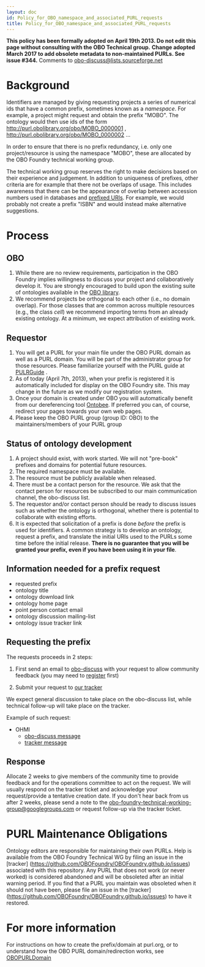 ```yaml
---
layout: doc
id: Policy_for_OBO_namespace_and_associated_PURL_requests
title: Policy_for_OBO_namespace_and_associated_PURL_requests
---
```


**This policy has been formally adopted on April 19th 2013. Do not edit this page without consulting with the OBO Technical group.**
**Change adopted March 2017 to add obsolete metadata to non-maintained PURLs. See issue #344.**
Comments to [obo-discuss@lists.sourceforge.net](mailto:obo-discuss@lists.sourceforge.net)

# Background

Identifiers are managed by giving requesting projects a series of numerical ids that have a common prefix, sometimes known as a _namespace_. For example, a project might request and obtain the prefix "MOBO". The ontology would then use ids of the form http://purl.obolibrary.org/obo/MOBO_0000001 , http://purl.obolibrary.org/obo/MOBO_0000002 ...

In order to ensure that there is no prefix redundancy, i.e. only one project/resource is using the namespace "MOBO", these are allocated by the OBO Foundry technical working group.

The technical working group reserves the right to make decisions based on their experience and judgement. In addition to uniqueness of prefixes, other criteria are for example that there not be overlaps of usage. This includes awareness that there can be the appearance of overlap between accession numbers used in databases and [prefixed URIs](http://www.w3.org/TR/curie/). For example, we would probably not create a prefix "ISBN" and would instead make alternative suggestions.

# Process #

## OBO ##
  1. While there are no review requirements, participation in the OBO Foundry implies willingness to discuss your project and collaboratively develop it. You are strongly encouraged to build upon the existing suite of ontologies available in the [OBO library](http://obofoundry.org).
  1. We recommend projects be orthogonal to each other (i.e., no domain overlap). For those classes that are common across multiple resources (e.g., the class _cell_) we recommend importing terms from an already existing ontology. At a minimum, we expect attribution of existing work.

## Requestor ##

  1. You will get a PURL for your main file under the OBO PURL domain as well as a PURL domain. You will be part of the administrator group for those resources. Please familiarize yourself with the PURL guide at [PULRGuide](PURLGuide.html) .
  1. As of today (April 7th, 2013), when your prefix is registered it is automatically included for display on the OBO Foundry site. This may change in the future as we modify our registration system.
  1. Once your domain is created under OBO you will automatically benefit from our dereferencing tool [Ontobee](http://www.ontobee.org). If preferred you can, of course, redirect your pages towards your own web pages.
  1. Please keep the OBO PURL group (group ID: OBO) to the maintainers/members of your PURL group

## Status of ontology development ##

  1. A project should exist, with work started. We will not "pre-book" prefixes and domains for potential future resources.
  1. The required namespace must be available.
  1. The resource must be publicly available when released.
  1. There must be a contact person for the resource. We ask that the contact person for resources be subscribed to our main communication channel, the obo-discuss list.
  1. The requestor and/or contact person should be ready to discuss issues such as whether the ontology is orthogonal, whether there is potential to collaborate with existing efforts.
  1. It is expected that solicitation of a prefix is done _before_ the prefix is used for identifiers. A common strategy is to develop an ontology, request a prefix, and translate the initial URIs used to the PURLs some time before the initial release. **There is no guarantee that you will be granted your prefix, even if you have been using it in your file**.

## Information needed for a prefix request ##

  * requested prefix
  * ontology title
  * ontology download link
  * ontology home page
  * point person contact email
  * ontology discussion mailing-list
  * ontology issue tracker link


## Requesting the prefix ##

The requests proceeds in 2 steps:

  1. First send an email to [obo-discuss](mailto:obo-discuss@lists.sourceforge.net) with your request to allow community feedback (you may need to [register](https://lists.sourceforge.net/lists/listinfo/obo-discuss) first)

  1. Submit your request to [our tracker](https://github.com/OBOFoundry/OBOFoundry.github.io/issues)

We expect general discussion to take place on the obo-discuss list, while technical follow-up will take place on the tracker.

Example of such request:

 * OHMI
    * [obo-discuss message](https://sourceforge.net/p/obo/mailman/message/35692927/)
    * [tracker message](https://github.com/OBOFoundry/OBOFoundry.github.io/issues/397)

## Response ##

Allocate 2 weeks to give members of the community time to provide feedback and for the operations committee to act on the request. We will usually respond on the tracker ticket and acknowledge your request/provide a tentative creation date.
If you don't hear back from us after 2 weeks, please send a note to the [obo-foundry-technical-working-group@googlegroups.com](mailto:obo-foundry-technical-working-group@googlegroups.com) or request follow-up via the tracker ticket.

# PURL Maintenance Obligations #

Ontology editors are responsible for maintaining their own PURLs. Help is available from the OBO Foundry Technical WG by filing an issue in the [tracker] (https://github.com/OBOFoundry/OBOFoundry.github.io/issues) associated with this repository. Any PURL that does not work (or never worked) is considered abandoned and will be obsoleted after an initial warning period. If you find that a PURL you maintain was obsoleted when it should not have been, please file an issue in the [tracker] (https://github.com/OBOFoundry/OBOFoundry.github.io/issues) to have it restored.

# For more information #

For instructions on how to create the prefix/domain at purl.org, or to understand how the OBO PURL domain/redirection works, see [OBOPURLDomain](OBOPURLDomain.html)
